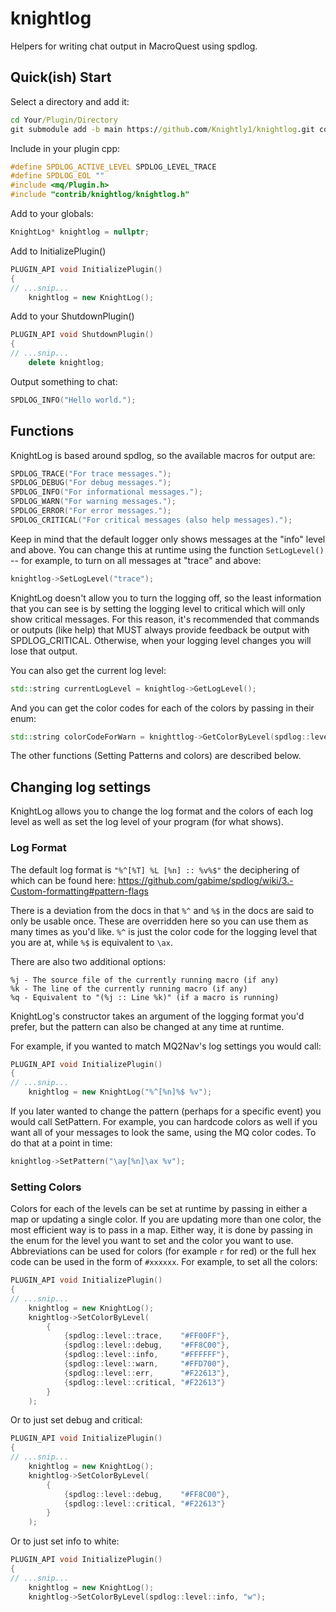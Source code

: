 # knightlog

Helpers for writing chat output in MacroQuest using spdlog.

## Quick(ish) Start

Select a directory and add it:

```cmd
cd Your/Plugin/Directory
git submodule add -b main https://github.com/Knightly1/knightlog.git contrib/knightlog
```

Include in your plugin cpp:
```cpp
#define SPDLOG_ACTIVE_LEVEL SPDLOG_LEVEL_TRACE
#define SPDLOG_EOL ""
#include <mq/Plugin.h>
#include "contrib/knightlog/knightlog.h"
```

Add to your globals:

```cpp
KnightLog* knightlog = nullptr;
```

Add to InitializePlugin()
```cpp
PLUGIN_API void InitializePlugin()
{
// ...snip...
    knightlog = new KnightLog();
```

Add to your ShutdownPlugin()
```cpp
PLUGIN_API void ShutdownPlugin()
{
// ...snip...
    delete knightlog;
```

Output something to chat:
```cpp
SPDLOG_INFO("Hello world.");
```

## Functions

KnightLog is based around spdlog, so the available macros for output are:
```cpp
SPDLOG_TRACE("For trace messages.");
SPDLOG_DEBUG("For debug messages.");
SPDLOG_INFO("For informational messages.");
SPDLOG_WARN("For warning messages.");
SPDLOG_ERROR("For error messages.");
SPDLOG_CRITICAL("For critical messages (also help messages).");
```

Keep in mind that the default logger only shows messages at the "info" level and above.  You can change this at runtime using the function
`SetLogLevel()` -- for example, to turn on all messages at "trace" and above:

```cpp
knightlog->SetLogLevel("trace");
```

KnightLog doesn't allow you to turn the logging off, so the least information that you can see is by setting the logging level to critical which
will only show critical messages.  For this reason, it's recommended that commands or outputs (like help) that MUST always provide feedback be output
with SPDLOG_CRITICAL.  Otherwise, when your logging level changes you will lose that output.

You can also get the current log level:
```cpp
std::string currentLogLevel = knightlog->GetLogLevel();
```

And you can get the color codes for each of the colors by passing in their enum:
```cpp
std::string colorCodeForWarn = knighttlog->GetColorByLevel(spdlog::level::warn);
```

The other functions (Setting Patterns and colors) are described below.

## Changing log settings

KnightLog allows you to change the log format and the colors of each log level as well as set the log level of your program (for what shows).

### Log Format

The default log format is `"%^[%T] %L [%n] :: %v%$"` the deciphering of which can be found here: https://github.com/gabime/spdlog/wiki/3.-Custom-formatting#pattern-flags

There is a deviation from the docs in that `%^` and `%$` in the docs are said to only be usable once.  These are overridden here so you can
use them as many times as you'd like.  `%^` is just the color code for the logging level that you are at, while `%$` is equivalent to `\ax`.

There are also two additional options:
```
%j - The source file of the currently running macro (if any)
%k - The line of the currently running macro (if any)
%q - Equivalent to "(%j :: Line %k)" (if a macro is running)
```

KnightLog's constructor takes an argument of the logging format you'd prefer, but the pattern can also be changed at any time at runtime.

For example, if you wanted to match MQ2Nav's log settings you would call:
```cpp
PLUGIN_API void InitializePlugin()
{
// ...snip...
    knightlog = new KnightLog("%^[%n]%$ %v");
```

If you later wanted to change the pattern (perhaps for a specific event) you would call SetPattern.  For example, you can hardcode colors as well if you want all of
your messages to look the same, using the MQ color codes.  To do that at a point in time:

```cpp
knightlog->SetPattern("\ay[%n]\ax %v");
```

### Setting Colors

Colors for each of the levels can be set at runtime by passing in either a map or updating a single color.  If you are updating more than one color, the most efficient
way is to pass in a map.  Either way, it is done by passing in the enum for the level you want to set and the color you want to use.  Abbreviations can be used for colors
(for example `r` for red) or the full hex code can be used in the form of `#xxxxxx`.  For example, to set all the colors:

```cpp
PLUGIN_API void InitializePlugin()
{
// ...snip...
    knightlog = new KnightLog();
    knightlog->SetColorByLevel(
        {
            {spdlog::level::trace,    "#FF00FF"},
            {spdlog::level::debug,    "#FF8C00"},
            {spdlog::level::info,     "#FFFFFF"},
            {spdlog::level::warn,     "#FFD700"},
            {spdlog::level::err,      "#F22613"},
            {spdlog::level::critical, "#F22613"}
        }
    );
```

Or to just set debug and critical:
```cpp
PLUGIN_API void InitializePlugin()
{
// ...snip...
    knightlog = new KnightLog();
    knightlog->SetColorByLevel(
        {
            {spdlog::level::debug,    "#FF8C00"},
            {spdlog::level::critical, "#F22613"}
        }
    );
```

Or to just set info to white:
```cpp
PLUGIN_API void InitializePlugin()
{
// ...snip...
    knightlog = new KnightLog();
    knightlog->SetColorByLevel(spdlog::level::info, "w");
```

